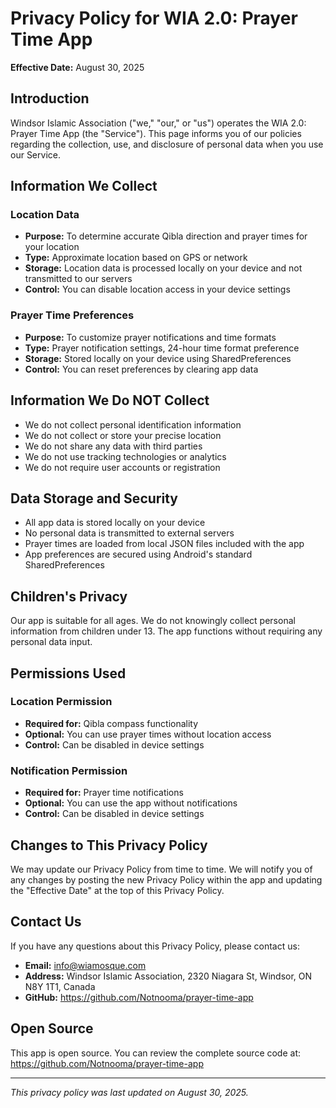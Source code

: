 # Privacy Policy for WIA 2.0: Prayer Time App

**Effective Date:** August 30, 2025

## Introduction

Windsor Islamic Association ("we," "our," or "us") operates the WIA 2.0: Prayer Time App (the "Service"). This page informs you of our policies regarding the collection, use, and disclosure of personal data when you use our Service.

## Information We Collect

### Location Data
- **Purpose:** To determine accurate Qibla direction and prayer times for your location
- **Type:** Approximate location based on GPS or network
- **Storage:** Location data is processed locally on your device and not transmitted to our servers
- **Control:** You can disable location access in your device settings

### Prayer Time Preferences
- **Purpose:** To customize prayer notifications and time formats
- **Type:** Prayer notification settings, 24-hour time format preference
- **Storage:** Stored locally on your device using SharedPreferences
- **Control:** You can reset preferences by clearing app data

## Information We Do NOT Collect

- We do not collect personal identification information
- We do not collect or store your precise location
- We do not share any data with third parties
- We do not use tracking technologies or analytics
- We do not require user accounts or registration

## Data Storage and Security

- All app data is stored locally on your device
- No personal data is transmitted to external servers
- Prayer times are loaded from local JSON files included with the app
- App preferences are secured using Android's standard SharedPreferences

## Children's Privacy

Our app is suitable for all ages. We do not knowingly collect personal information from children under 13. The app functions without requiring any personal data input.

## Permissions Used

### Location Permission
- **Required for:** Qibla compass functionality
- **Optional:** You can use prayer times without location access
- **Control:** Can be disabled in device settings

### Notification Permission
- **Required for:** Prayer time notifications
- **Optional:** You can use the app without notifications
- **Control:** Can be disabled in device settings

## Changes to This Privacy Policy

We may update our Privacy Policy from time to time. We will notify you of any changes by posting the new Privacy Policy within the app and updating the "Effective Date" at the top of this Privacy Policy.

## Contact Us

If you have any questions about this Privacy Policy, please contact us:

- **Email:** info@wiamosque.com
- **Address:** Windsor Islamic Association, 2320 Niagara St, Windsor, ON N8Y 1T1, Canada
- **GitHub:** https://github.com/Notnooma/prayer-time-app

## Open Source

This app is open source. You can review the complete source code at:
https://github.com/Notnooma/prayer-time-app

---

*This privacy policy was last updated on August 30, 2025.*
